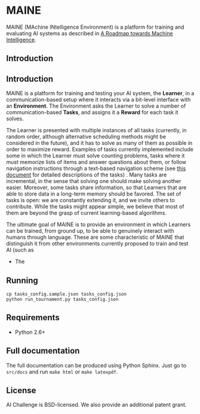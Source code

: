 # MAINE

MAINE (MAchine INtelligence Environment) is a platform for training and evaluating AI systems as described in [A Roadmap towards Machine Intelligence](http://arxiv.org/abs/1511.08130).

## Introduction

## Introduction

MAINE is a platform for training and testing your AI system, the **Learner**, in a communication-based setup where it interacts via a bit-level interface with an **Environment**. The Environment asks the Learner to solve a number of communication-based **Tasks**, and assigns it a **Reward** for each task it solves.

The Learner is presented with multiple instances of all tasks (currently, in random order, although alternative scheduling methods might be considered in the future), and it has to solve as many of them as possible in order to maximize reward. Examples of tasks currently implemented include some in which the Learner must solve counting problems, tasks where it must memorize lists of items and answer questions about them, or follow navigation instructions through a text-based navigation scheme (see [this document](../master/TASKS.md) for detailed descriptions of the tasks) . Many tasks are incremental, in the sense that solving one should make solving another easier. Moreover, some tasks share information, so that Learners that are able to store data in a long-term memory should be favored. The set of tasks is open: we are constantly extending it, and we invite others to contribute. While the tasks might appear simple, we believe that most of them are beyond the grasp of current learning-based algorithms.

The ultimate goal of MAINE is to provide an environment in which Learners can be trained, from ground up, to be able to genuinely interact with humans through language. These are some characteristic of MAINE that distinguish it from other environments currently proposed to train and test AI (such as 


- The 

## Running

```
cp tasks_config.sample.json tasks_config.json
python run_tournament.py tasks_config.json
```

## Requirements
* Python 2.6+


## Full documentation

The full documentation can be produced using Python Sphinx. Just go to
`src/docs` and run `make html` or `make latexpdf`.

## License
AI Challenge is BSD-licensed. We also provide an additional patent grant.
